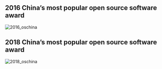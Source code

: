 ## 2016 China’s most popular open source software award 
![2016_oschina](https://user-images.githubusercontent.com/16487356/184538463-6b730720-26cc-4f77-b547-c544d6a56a59.jpeg)


## 2018 China’s most popular open source software award 
![2018_oschina](https://user-images.githubusercontent.com/16487356/184635009-33dd8e43-d7a1-4168-b549-a50ac214bee2.jpg)

